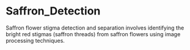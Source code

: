 # Saffron_Detection
Saffron flower stigma detection and separation involves identifying the bright red stigmas (saffron threads) from saffron flowers using image processing techniques.
